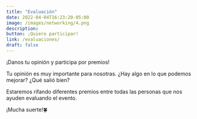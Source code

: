 ```yaml
---
title: "Evaluación"
date: 2022-04-04T16:23:20-05:00
image: /images/networking/4.png
description: 
button: ¡Quiero participar!
link: /evaluaciones/
draft: false
---
```


¡Danos tu opinión y participa por premios!

Tu opinión es muy importante para nosotras. ¿Hay algo en lo que podemos mejorar? ¿Qué salió bien?

Estaremos rifando diferentes premios entre todas las personas que nos ayuden evaluando el evento.

¡Mucha suerte!🍀
